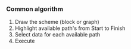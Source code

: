 ### Common algorithm
1. Draw the scheme (block or graph)
2. Highlight available path's from Start to Finish
3. Select data for each available path
4. Execute

